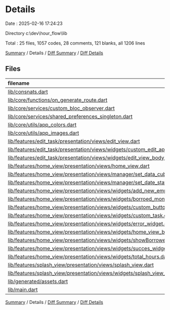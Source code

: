 # Details

Date : 2025-02-16 17:24:23

Directory c:\\dev\\hour_flow\\lib

Total : 25 files,  1057 codes, 28 comments, 121 blanks, all 1206 lines

[Summary](results.md) / Details / [Diff Summary](diff.md) / [Diff Details](diff-details.md)

## Files
| filename | language | code | comment | blank | total |
| :--- | :--- | ---: | ---: | ---: | ---: |
| [lib/consnats.dart](/lib/consnats.dart) | Dart | 3 | 0 | 0 | 3 |
| [lib/core/functions/on\_generate\_route.dart](/lib/core/functions/on_generate_route.dart) | Dart | 16 | 0 | 3 | 19 |
| [lib/core/services/custom\_bloc\_observer.dart](/lib/core/services/custom_bloc_observer.dart) | Dart | 14 | 0 | 4 | 18 |
| [lib/core/services/shared\_preferences\_singleton.dart](/lib/core/services/shared_preferences_singleton.dart) | Dart | 39 | 0 | 13 | 52 |
| [lib/core/utils/app\_colors.dart](/lib/core/utils/app_colors.dart) | Dart | 4 | 0 | 2 | 6 |
| [lib/core/utils/app\_images.dart](/lib/core/utils/app_images.dart) | Dart | 13 | 21 | 12 | 46 |
| [lib/features/edit\_task/presentation/views/edit\_view.dart](/lib/features/edit_task/presentation/views/edit_view.dart) | Dart | 12 | 0 | 2 | 14 |
| [lib/features/edit\_task/presentation/views/widgets/custom\_edit\_appbar.dart](/lib/features/edit_task/presentation/views/widgets/custom_edit_appbar.dart) | Dart | 38 | 0 | 5 | 43 |
| [lib/features/edit\_task/presentation/views/widgets/edit\_view\_body.dart](/lib/features/edit_task/presentation/views/widgets/edit_view_body.dart) | Dart | 32 | 5 | 5 | 42 |
| [lib/features/home\_view/presentation/views/home\_view.dart](/lib/features/home_view/presentation/views/home_view.dart) | Dart | 44 | 0 | 5 | 49 |
| [lib/features/home\_view/presentation/views/manager/set\_data\_cubit.dart](/lib/features/home_view/presentation/views/manager/set_data_cubit.dart) | Dart | 43 | 0 | 11 | 54 |
| [lib/features/home\_view/presentation/views/manager/set\_date\_state.dart](/lib/features/home_view/presentation/views/manager/set_date_state.dart) | Dart | 10 | 0 | 7 | 17 |
| [lib/features/home\_view/presentation/views/widgets/add\_new\_employee.dart](/lib/features/home_view/presentation/views/widgets/add_new_employee.dart) | Dart | 113 | 1 | 3 | 117 |
| [lib/features/home\_view/presentation/views/widgets/borroed\_money\_widget.dart](/lib/features/home_view/presentation/views/widgets/borroed_money_widget.dart) | Dart | 61 | 0 | 5 | 66 |
| [lib/features/home\_view/presentation/views/widgets/custom\_button.dart](/lib/features/home_view/presentation/views/widgets/custom_button.dart) | Dart | 53 | 0 | 5 | 58 |
| [lib/features/home\_view/presentation/views/widgets/custom\_task.dart](/lib/features/home_view/presentation/views/widgets/custom_task.dart) | Dart | 110 | 0 | 3 | 113 |
| [lib/features/home\_view/presentation/views/widgets/error\_widget.dart](/lib/features/home_view/presentation/views/widgets/error_widget.dart) | Dart | 58 | 0 | 4 | 62 |
| [lib/features/home\_view/presentation/views/widgets/home\_view\_body.dart](/lib/features/home_view/presentation/views/widgets/home_view_body.dart) | Dart | 85 | 0 | 4 | 89 |
| [lib/features/home\_view/presentation/views/widgets/showBorrowedMoneySheet.dart](/lib/features/home_view/presentation/views/widgets/showBorrowedMoneySheet.dart) | Dart | 103 | 0 | 4 | 107 |
| [lib/features/home\_view/presentation/views/widgets/succes\_widget.dart](/lib/features/home_view/presentation/views/widgets/succes_widget.dart) | Dart | 52 | 0 | 3 | 55 |
| [lib/features/home\_view/presentation/views/widgets/total\_hours.dart](/lib/features/home_view/presentation/views/widgets/total_hours.dart) | Dart | 55 | 0 | 6 | 61 |
| [lib/features/splash\_view/presentation/views/splash\_view.dart](/lib/features/splash_view/presentation/views/splash_view.dart) | Dart | 10 | 0 | 2 | 12 |
| [lib/features/splash\_view/presentation/views/widgets/splash\_view\_body.dart](/lib/features/splash_view/presentation/views/widgets/splash_view_body.dart) | Dart | 36 | 0 | 6 | 42 |
| [lib/generated/assets.dart](/lib/generated/assets.dart) | Dart | 19 | 1 | 3 | 23 |
| [lib/main.dart](/lib/main.dart) | Dart | 34 | 0 | 4 | 38 |

[Summary](results.md) / Details / [Diff Summary](diff.md) / [Diff Details](diff-details.md)